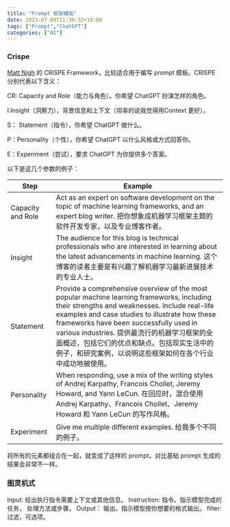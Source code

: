 ```yaml
---
title: "Prompt 框架模版"
date: 2023-07-09T21:30:32+10:00
tags: ["Prompt","ChatGPT"]
categories: ["AI"]
---
```


### Crispe

[Matt Nigh](https://link.juejin.cn/?target=https%3A%2F%2Fgithub.com%2Fmattnigh%2FChatGPT3-Free-Prompt-List) 的 CRISPE Framework，比较适合用于编写 prompt 模板。CRISPE 分别代表以下含义：

CR: Capacity and Role（能力与角色）。你希望 ChatGPT 扮演怎样的角色。

I:Insight（洞察力），背景信息和上下文（坦率的说我觉得用Context 更好）。

S： Statement（指令），你希望 ChatGPT 做什么。

P：Personality（个性），你希望 ChatGPT 以什么风格或方式回答你。

E：Experiment（尝试），要求 ChatGPT 为你提供多个答案。

 以下是这几个参数的例子：

 | Step          | Example |       
|---------------|--------------|
| Capacity and Role | Act as an expert on software development on the topic of machine learning frameworks, and an expert blog writer. 把你想象成机器学习框架主题的软件开发专家，以及专业博客作者。 |
| Insight       | The audience for this blog is technical professionals who are interested in learning about the latest advancements in machine learning. 这个博客的读者主要是有兴趣了解机器学习最新进展技术的专业人士。 |
| Statement     | Provide a comprehensive overview of the most popular machine learning frameworks, including their strengths and weaknesses. Include real-life examples and case studies to illustrate how these frameworks have been successfully used in various industries. 提供最流行的机器学习框架的全面概述，包括它们的优点和缺点。包括现实生活中的例子，和研究案例，以说明这些框架如何在各个行业中成功地被使用。 |
| Personality   | When responding, use a mix of the writing styles of Andrej Karpathy, Francois Chollet, Jeremy Howard, and Yann LeCun. 在回应时，混合使用 Andrej Karpathy、Francois Chollet、Jeremy Howard 和 Yann LeCun 的写作风格。 |
| Experiment    | Give me multiple different examples. 给我多个不同的例子。|
 
 将所有的元素都组合在一起，就变成了这样的 prompt，对比基础 prompt 生成的结果会非常不一样。
 
### 图灵机式

Input: 给出执行指令需要上下文或其他信息。
Instruction: 指令。指示模型完成的任务， 处理方法或步骤。
Output： 输出。指示模型按你想要的格式输出。
filter: 过滤，可选项。




